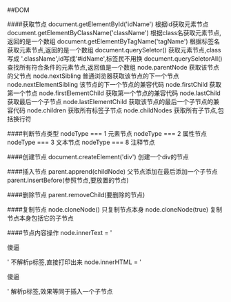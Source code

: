 ##DOM

####获取节点
	document.getElementById('idName')		根据id获取元素节点
	document.getElementByClassName('className')		根据class名获取元素节点,返回的是一个数组
	document.getElementByTagName('tagName')		根据标签名获取元素节点,返回的是一个数组
	document.querySeletor()			获取元素节点,class写成 '.className',id写成'#idName',标签民不用换
	document.querySeletorAll()		查找所有符合条件的元素节点,返回值是一个数组
	node.parentNode			获取该节点的父节点
	node.nextSibling			普通浏览器获取该节点的下一个节点
	node.nextElementSibling		该节点的下一个节点的兼容代码
	node.firstChild				获取第一个节点
	node.firstElementChild		获取第一个节点的兼容代码
	node.lastChild				获取最后一个子节点
	node.lastElementChild		获取该节点的最后一个子节点的兼容代码
	node.children				获取所有标签子节点
	node.childNodes				获取所有子节点,包括换行符

####判断节点类型
	nodeType === 1		元素节点
	nodeType === 2		属性节点
	nodeType === 3		文本节点
	nodeType === 8		注释节点	

####创建节点
	document.createElement('div')		创建一个div的节点

####插入节点
	parent.apprend(childNode)		父节点添加在最后添加一个子节点
	parent.insertBefore(参照节点,要放置的节点)

####删除节点
	parent.removeChild(要删除的节点)

####复制节点
	node.cloneNode()	只复制节点本身
	node.cloneNode(true) 	复制节点本身包括它的子节点

####节点内容操作
	node.innerText = '<p>傻逼<p>'	不解析p标签,直接打印出来
	node.innerHTML = '<p>傻逼<P>'	解析p标签,效果等同于插入一个子节点
	